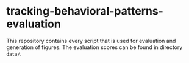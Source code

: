 # tracking-behavioral-patterns-evaluation
This repository contains every script that is used for evaluation and generation of figures. The evaluation scores can be found in directory `data/`. 
